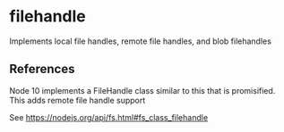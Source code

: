 # filehandle

Implements local file handles, remote file handles, and blob filehandles


## References


Node 10 implements a FileHandle class similar to this that is promisified. This adds remote file handle support

See https://nodejs.org/api/fs.html#fs_class_filehandle
